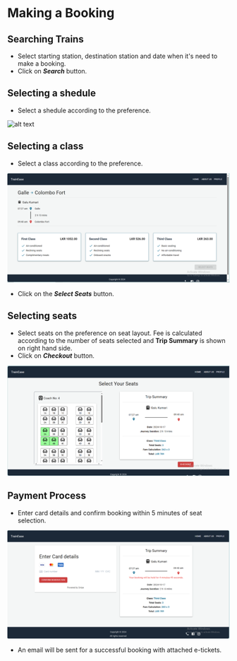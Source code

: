 # Making a Booking

## Searching Trains

* Select starting station, destination station and date when it's need to make a booking.
* Click on ***Search*** button.

## Selecting a shedule
* Select a shedule according to the preference.

![alt text](/assets/search-shedules.png)

## Selecting a class

* Select a class according to the preference.

![alt text](assets/select-class.png)
* Click on the ***Select Seats*** button.

## Selecting seats

* Select seats on the preference on seat layout. Fee is calculated according to the number of seats selected and **Trip Summary** is shown on right hand side.
* Click on ***Checkout*** button.

![alt text](assets/seat-selection.png)

## Payment Process 

* Enter card details and confirm booking within 5 minutes of seat selection.

![alt text](assets/card-details.png)
* An email will be sent for a successful booking with attached e-tickets.